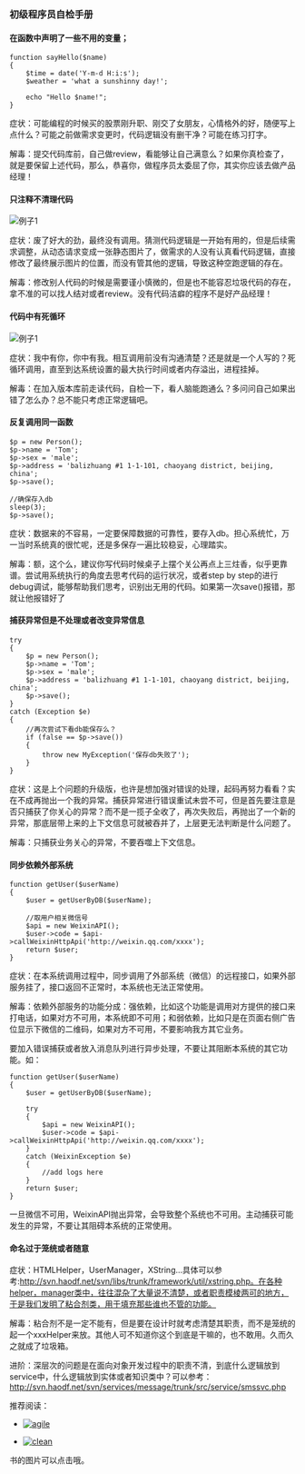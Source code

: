 ### 初级程序员自检手册


#### 在函数中声明了一些不用的变量；

```
function sayHello($name)
{
    $time = date('Y-m-d H:i:s');
    $weather = 'what a sunshinny day!';

    echo "Hello $name!";
}
```

症状：可能编程的时候买的股票刚升职、刚交了女朋友，心情格外的好，随便写上点什么？可能之前做需求变更时，代码逻辑没有删干净？可能在练习打字。

解毒：提交代码库前，自己做review，看能够让自己满意么？如果你真检查了，就是要保留上述代码，那么，恭喜你，做程序员太委屈了你，其实你应该去做产品经理！


#### 只注释不清理代码

![例子1](https://github.com/yangshiqi/wiki/blob/master/imgs/wrongcode/ex1.png)

症状：废了好大的劲，最终没有调用。猜测代码逻辑是一开始有用的，但是后续需求调整，从动态请求变成一张静态图片了，做需求的人没有认真看代码逻辑，直接修改了最终展示图片的位置，而没有管其他的逻辑，导致这种空跑逻辑的存在。

解毒：修改别人代码的时候是需要谨小慎微的，但是也不能容忍垃圾代码的存在，拿不准的可以找人结对或者review。没有代码洁癖的程序不是好产品经理！

#### 代码中有死循环

![例子1](https://github.com/yangshiqi/wiki/blob/master/imgs/wrongcode/ex2.png)

症状：我中有你，你中有我。相互调用前没有沟通清楚？还是就是一个人写的？死循环调用，直至到达系统设置的最大执行时间或者内存溢出，进程挂掉。

解毒：在加入版本库前走读代码，自检一下，看人脑能跑通么？多问问自己如果出错了怎么办？总不能只考虑正常逻辑吧。


#### 反复调用同一函数

```
$p = new Person();
$p->name = 'Tom';
$p->sex = 'male';
$p->address = 'balizhuang #1 1-1-101, chaoyang district, beijing, china';
$p->save();

//确保存入db
sleep(3);
$p->save();

```

症状：数据来的不容易，一定要保障数据的可靠性，要存入db。担心系统忙，万一当时系统真的很忙呢，还是多保存一遍比较稳妥，心理踏实。

解毒：额，这个么，建议你写代码时候桌子上摆个关公再点上三炷香，似乎更靠谱。尝试用系统执行的角度去思考代码的运行状况，或者step by step的进行debug调试，能够帮助我们思考，识别出无用的代码。如果第一次save()报错，那就让他报错好了


#### 捕获异常但是不处理或者改变异常信息

```
try
{
	$p = new Person();
	$p->name = 'Tom';
	$p->sex = 'male';
	$p->address = 'balizhuang #1 1-1-101, chaoyang district, beijing, china';
	$p->save();
}
catch (Exception $e)
{
	//再次尝试下看db能保存么？
	if (false == $p->save())
	{
		throw new MyException('保存db失败了');
	}	
}
```

症状：这是上个问题的升级版，也许是想加强对错误的处理，起码再努力看看？实在不成再抛出一个我的异常。捕获异常进行错误重试未尝不可，但是首先要注意是否只捕获了你关心的异常？而不是一揽子全收了，再次失败后，再抛出了一个新的异常，那底层带上来的上下文信息可就被吞并了，上层更无法判断是什么问题了。

解毒：只捕获业务关心的异常，不要吞噬上下文信息。


#### 同步依赖外部系统

```
function getUser($userName)
{
    $user = getUserByDB($userName);
    
    //取用户相关微信号
    $api = new WeixinAPI();
    $user->code = $api->callWeixinHttpApi('http://weixin.qq.com/xxxx');
    return $user;
}
```

症状：在本系统调用过程中，同步调用了外部系统（微信）的远程接口，如果外部服务挂了，接口返回不正常时，本系统也无法正常使用。

解毒：依赖外部服务的功能分成：强依赖，比如这个功能是调用对方提供的接口来打电话，如果对方不可用，本系统即不可用；和弱依赖，比如只是在页面右侧广告位显示下微信的二维码，如果对方不可用，不要影响我方其它业务。

要加入错误捕获或者放入消息队列进行异步处理，不要让其阻断本系统的其它功能。如：

```
function getUser($userName)
{
    $user = getUserByDB($userName);

    try
    {
        $api = new WeixinAPI();
        $user->code = $api->callWeixinHttpApi('http://weixin.qq.com/xxxx');
    }
    catch (WeixinException $e)
    {
        //add logs here
    }
    return $user;
}
```
一旦微信不可用，WeixinAPI抛出异常，会导致整个系统也不可用。主动捕获可能发生的异常，不要让其阻碍本系统的正常使用。


#### 命名过于笼统或者随意


症状：HTMLHelper，UserManager，XString...具体可以参考:http://svn.haodf.net/svn/libs/trunk/framework/util/xstring.php。在各种helper，manager类中，往往混杂了大量说不清楚，或者职责模棱两可的地方，于是我们发明了粘合剂类，用于填充那些谁也不管的功能。

解毒：粘合剂不是一定不能有，但是要在设计时就考虑清楚其职责，而不是笼统的起一个xxxHelper来放。其他人可不知道你这个到底是干嘛的，也不敢用。久而久之就成了垃圾箱。

进阶：深层次的问题是在面向对象开发过程中的职责不清，到底什么逻辑放到service中，什么逻辑放到实体或者知识类中？可以参考：http://svn.haodf.net/svn/services/message/trunk/src/service/smssvc.php

推荐阅读：

* [![agile](http://img3.douban.com/mpic/s1671095.jpg)](http://book.douban.com/subject/1140457/)

* [![clean](http://img3.douban.com/mpic/s4103991.jpg)](http://book.douban.com/subject/4199741/) 

书的图片可以点击哦。







